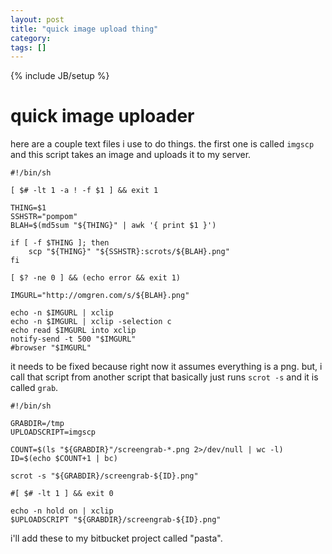 ```yaml
---
layout: post
title: "quick image upload thing"
category: 
tags: []
---
```

{% include JB/setup %}

# quick image uploader

here are a couple text files i use to do things. the first one is called
`imgscp` and this script takes an image and uploads it to my server.


    #!/bin/sh

    [ $# -lt 1 -a ! -f $1 ] && exit 1

    THING=$1
    SSHSTR="pompom"
    BLAH=$(md5sum "${THING}" | awk '{ print $1 }')

    if [ -f $THING ]; then
        scp "${THING}" "${SSHSTR}:scrots/${BLAH}.png"
    fi

    [ $? -ne 0 ] && (echo error && exit 1)

    IMGURL="http://omgren.com/s/${BLAH}.png"

    echo -n $IMGURL | xclip
    echo -n $IMGURL | xclip -selection c
    echo read $IMGURL into xclip
    notify-send -t 500 "$IMGURL"
    #browser "$IMGURL"


it needs to be fixed because right now it assumes everything is a png.
but, i call that script from another script that basically just runs
`scrot -s` and it is called `grab`.


    #!/bin/sh

    GRABDIR=/tmp
    UPLOADSCRIPT=imgscp

    COUNT=$(ls "${GRABDIR}"/screengrab-*.png 2>/dev/null | wc -l)
    ID=$(echo $COUNT+1 | bc)

    scrot -s "${GRABDIR}/screengrab-${ID}.png"

    #[ $# -lt 1 ] && exit 0

    echo -n hold on | xclip
    $UPLOADSCRIPT "${GRABDIR}/screengrab-${ID}.png" 


i'll add these to my bitbucket project called "pasta".

